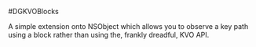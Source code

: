 #DGKVOBlocks

A simple extension onto NSObject which allows you to observe a key path using a block rather than using the, frankly dreadful, KVO API.
